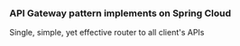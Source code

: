 ### API Gateway pattern implements on Spring Cloud
Single, simple, yet effective router to all client's APIs